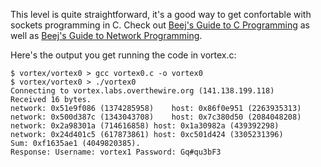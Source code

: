 This level is quite straightforward, it's a good way to get confortable with sockets programming in C. Check out [Beej's Guide to C Programming](http://beej.us/guide/bgc/) as well as [Beej's Guide to Network Programming](http://beej.us/guide/bgnet/).

Here's the output you get running the code in vortex.c:

    $ vortex/vortex0 > gcc vortex0.c -o vortex0
    $ vortex/vortex0 > ./vortex0 
    Connecting to vortex.labs.overthewire.org (141.138.199.118)
    Received 16 bytes.
    network: 0x51e9f086 (1374285958)	host: 0x86f0e951 (2263935313)
    network: 0x500d387c (1343043708)	host: 0x7c380d50 (2084048208)
    network: 0x2a98301a (714616858)	host: 0x1a30982a (439392298)
    network: 0x24d401c5 (617873861)	host: 0xc501d424 (3305231396)
    Sum: 0xf1635ae1 (4049820385).
    Response: Username: vortex1 Password: Gq#qu3bF3


